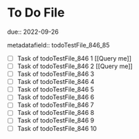 # To Do File

due:: 2022-09-26

metadatafield:: todoTestFile_846_85

- [ ] Task of todoTestFile_846 1 [[Query me]]
- [ ] Task of todoTestFile_846 2 [[Query me]]
- [ ] Task of todoTestFile_846 3
- [ ] Task of todoTestFile_846 4
- [ ] Task of todoTestFile_846 5
- [ ] Task of todoTestFile_846 6
- [ ] Task of todoTestFile_846 7
- [ ] Task of todoTestFile_846 8
- [ ] Task of todoTestFile_846 9
- [ ] Task of todoTestFile_846 10